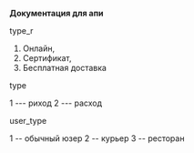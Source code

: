 **Документация для апи**

type_r

1) Онлайн, 
2) Сертификат, 
3) Бесплатная доставка

type 

1 --- риход 
2 --- расход

user_type

1 -- обычный юзер
2 -- курьер
3 -- ресторан